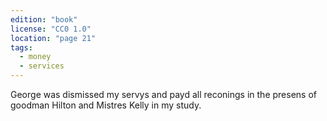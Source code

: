 ```yaml
---
edition: "book"
license: "CC0 1.0"
location: "page 21"
tags:
  - money
  - services
---
```

George was dismissed my servys and payd
all reconings in the presens of goodman Hilton and Mistres
Kelly in my study.
